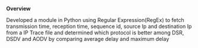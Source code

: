 **Overview**

Developed a module in Python using Regular Expression(RegEx) to fetch transmission time, reception time, sequence id, source Ip and destination Ip from a IP Trace file and determined which protocol is better among DSR, DSDV and AODV by comparing average delay and maximum delay

